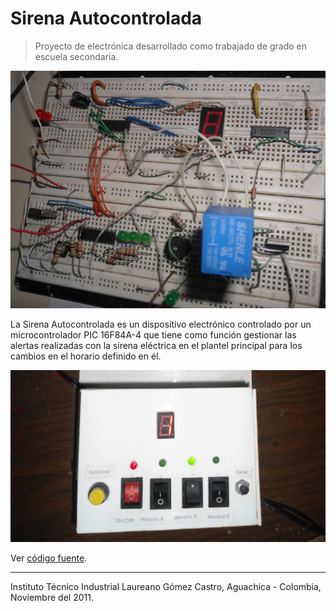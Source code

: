 # Sirena Autocontrolada

> Proyecto de electrónica desarrollado como trabajado de grado en escuela secondaria.

![Circuit](./circuit.jpg)

La Sirena Autocontrolada es un dispositivo electrónico controlado por un microcontrolador
PIC 16F84A-4 que tiene como función gestionar las alertas realizadas con la sirena
eléctrica en el plantel principal para los cambios en el horario definido en él.

![Result](./result.jpg)

Ver [código fuente](./source.asm).

---------

Instituto Técnico Industrial Laureano Gómez Castro, Aguachica - Colombia, Noviembre del 2011.
